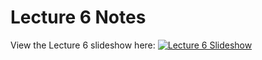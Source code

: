 # Lecture 6 Notes

View the Lecture 6 slideshow here: [![Lecture 6 Slideshow](https://gitpitch.com/assets/badge.svg)](https://gitpitch.com/CWRU-EECS301-F17/syllabus/master?p=/Lectures/Lecture06/Slides)
